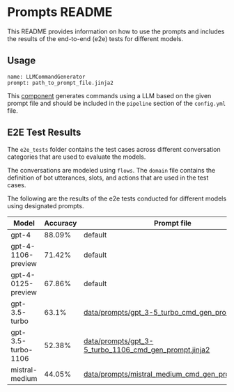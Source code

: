 # Prompts README

This README provides information on how to use the prompts and includes the results of the end-to-end (e2e) tests for different models.

## Usage

```
name: LLMCommandGenerator
prompt: path_to_prompt_file.jinja2
```
This [component](https://rasa.com/docs/rasa-pro/concepts/dialogue-understanding/#using-the-llmcommandgenerator) generates commands using a LLM based on the given prompt file and should be included in the `pipeline` section of the `config.yml` file.

## E2E Test Results

The `e2e_tests` folder contains the test cases across different conversation categories that are used to evaluate the models.

The conversations are modeled using `flows`. The `domain` file contains the definition of bot utterances, slots, and actions that are used in the test cases.

The following are the results of the e2e tests conducted for different models using designated prompts. 

| Model   | Accuracy | Prompt file |
|---------|----------|-------------|
| gpt-4   | 88.09%   | default     |
| gpt-4-1106-preview | 71.42%      | default     |
| gpt-4-0125-preview | 67.86%      | default     |
| gpt-3.5-turbo | 63.1%      | [data/prompts/gpt_3-5_turbo_cmd_gen_prompt.jinja2](gpt_3-5_turbo_cmd_gen_prompt.jinja2)     |
| gpt-3.5-turbo-1106 | 52.38%      | [data/prompts/gpt_3-5_turbo_1106_cmd_gen_prompt.jinja2](gpt_3-5_turbo_1106_cmd_gen_prompt.jinja2)     |
| mistral-medium | 44.05%      | [data/prompts/mistral_medium_cmd_gen_prompt.jinja2](mistral_medium_cmd_gen_prompt.jinja2)     |
